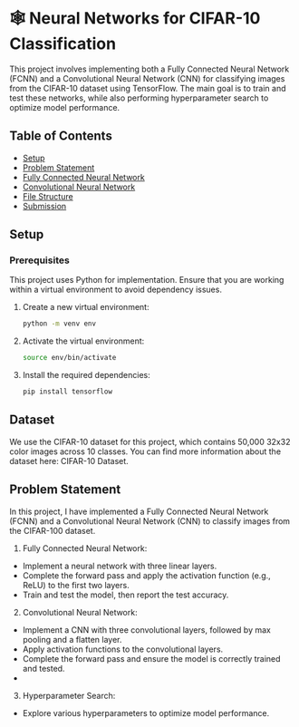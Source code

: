 # 🕸️ Neural Networks for CIFAR-10 Classification

This project involves implementing both a Fully Connected Neural Network (FCNN) and a Convolutional Neural Network (CNN) for classifying images from the CIFAR-10 dataset using TensorFlow. The main goal is to train and test these networks, while also performing hyperparameter search to optimize model performance.

## Table of Contents

- [Setup](#setup)
- [Problem Statement](#problem-statement)
- [Fully Connected Neural Network](#fully-connected-neural-network)
- [Convolutional Neural Network](#convolutional-neural-network)
- [File Structure](#file-structure)
- [Submission](#submission)

## Setup

### Prerequisites

This project uses Python for implementation. Ensure that you are working within a virtual environment to avoid dependency issues.

1. Create a new virtual environment:

   ```bash
   python -m venv env
   ```
2. Activate the virtual environment:
   ```bash
   source env/bin/activate
   ```
3. Install the required dependencies:
   ```bash
   pip install tensorflow
   ```
## Dataset
We use the CIFAR-10 dataset for this project, which contains 50,000 32x32 color images across 10 classes. You can find more information about the dataset here: CIFAR-10 Dataset.

## Problem Statement
In this project, I have implemented a Fully Connected Neural Network (FCNN) and a Convolutional Neural Network (CNN) to classify images from the CIFAR-100 dataset. 

1. Fully Connected Neural Network:

 - Implement a neural network with three linear layers.
 - Complete the forward pass and apply the activation function (e.g., ReLU) to the first two layers.
 - Train and test the model, then report the test accuracy.

2. Convolutional Neural Network:

 - Implement a CNN with three convolutional layers, followed by max pooling and a flatten layer.
 - Apply activation functions to the convolutional layers.
 - Complete the forward pass and ensure the model is correctly trained and tested.
 - 
3. Hyperparameter Search:
 - Explore various hyperparameters to optimize model performance.
